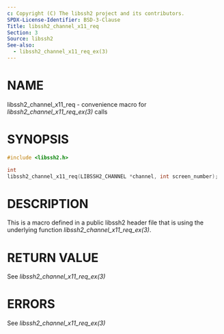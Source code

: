 ```yaml
---
c: Copyright (C) The libssh2 project and its contributors.
SPDX-License-Identifier: BSD-3-Clause
Title: libssh2_channel_x11_req
Section: 3
Source: libssh2
See-also:
  - libssh2_channel_x11_req_ex(3)
---
```


# NAME

libssh2_channel_x11_req - convenience macro for *libssh2_channel_x11_req_ex(3)* calls

# SYNOPSIS

~~~c
#include <libssh2.h>

int
libssh2_channel_x11_req(LIBSSH2_CHANNEL *channel, int screen_number);
~~~

# DESCRIPTION

This is a macro defined in a public libssh2 header file that is using the
underlying function *libssh2_channel_x11_req_ex(3)*.

# RETURN VALUE

See *libssh2_channel_x11_req_ex(3)*

# ERRORS

See *libssh2_channel_x11_req_ex(3)*
